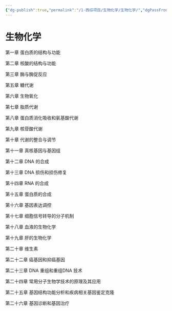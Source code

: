 ```yaml
---
{"dg-publish":true,"permalink":"/1-西综项目/生物化学/生物化学/","dgPassFrontmatter":true,"noteIcon":"","created":"2024-07-09T18:35:06.203+08:00","updated":"2024-07-14T18:13:26.997+08:00"}
---
```


# 生物化学

第一章 蛋白质的结构与功能

第二章 核酸的结构与功能

第三章 酶与酶促反应

第五章 糖代谢

第六章 生物氧化

第七章 脂质代谢

第八章 蛋白质消化吸收和氨基酸代谢

第九章 核苷酸代谢

第十章 代谢的整合与调节

第十一章 真核基因与基因组

第十二章 DNA 的合成

第十三章 DNA 损伤和损伤修复

第十四章 RNA 的合成

第十五章 蛋白质的合成

第十六章 基因表达调控

第十七章 细胞信号转导的分子机制

第十八章 血液的生物化学

第十九章 肝的生物化学

第二十章 维生素

第二十二章 癌基因和抑癌基因

第二十三章 DNA 重组和重组DNA 技术

第二十四章 常用分子生物学技术的原理及其应用

第二十五章 基因结构功能分析和疾病相关基因鉴定克隆

第二十六章 基因诊断和基因治疗